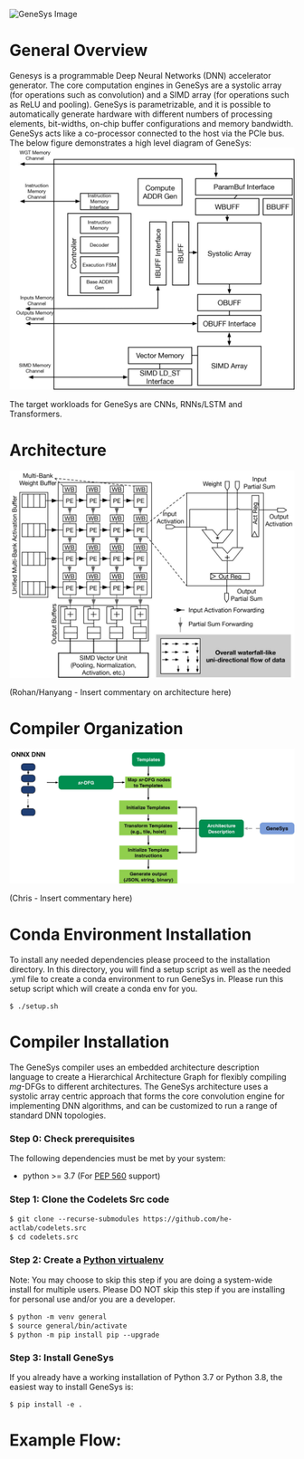 ![GeneSys Image](https://actlab-genesys.github.io/home/assets/images/genesys-logo.jpg)
# General Overview

Genesys is a programmable Deep Neural Networks (DNN) accelerator generator. The core computation engines in GeneSys
are a systolic array (for operations such as convolution) and a SIMD array (for operations such as ReLU and pooling). 
GeneSys is parametrizable, and it is possible to automatically generate hardware with different numbers of processing 
elements, bit-widths, on-chip buffer configurations and memory bandwidth. GeneSys acts like a co-processor connected
to the host via the PCIe bus. The below figure demonstrates a high level diagram of GeneSys:
![High Level Diagram](https://github.com/actlab-genesys/GeneSys/blob/new-organization/overview/framework_diagram/high_level_diagram.jpg?raw=true)



The target workloads for GeneSys are CNNs, RNNs/LSTM and Transformers.

# Architecture
![Architecture Diagram](https://github.com/actlab-genesys/GeneSys/blob/new-organization/overview/architecture/systolic_array_architecture.jpg?raw=true)

(Rohan/Hanyang - Insert commentary on architecture here)

# Compiler Organization
![Compiler Flow](https://github.com/actlab-genesys/GeneSys/blob/new-organization/overview/compiler_organization/compiler_flow.jpg?raw=true)

(Chris - Insert commentary here)

# Conda Environment Installation

To install any needed dependencies please proceed to the installation directory. In this directory, you will find a setup script as well as the needed .yml file to create a conda environment to run GeneSys in. Please run this setup script which will create a conda env for you. 
```console
$ ./setup.sh
```
# Compiler Installation

The GeneSys compiler uses an embedded architecture description language to create a Hierarchical Architecture Graph for flexibly compiling _mg_-DFGs to different architectures. The GeneSys architecture uses a systolic array centric approach that forms the core convolution engine for implementing DNN algorithms, and can be customized to  run a range of standard DNN topologies.

### Step 0: Check prerequisites
The following dependencies must be met by your system:
  * python >= 3.7 (For [PEP 560](https://www.python.org/dev/peps/pep-0560/) support)

### Step 1: Clone the Codelets Src code
  ```console
  $ git clone --recurse-submodules https://github.com/he-actlab/codelets.src
  $ cd codelets.src
  ```
### Step 2: Create a [Python virtualenv](https://docs.python.org/3/tutorial/venv.html)
Note: You may choose to skip this step if you are doing a system-wide install for multiple users.
      Please DO NOT skip this step if you are installing for personal use and/or you are a developer.
```console
$ python -m venv general
$ source general/bin/activate
$ python -m pip install pip --upgrade
```
### Step 3: Install GeneSys
If you already have a working installation of Python 3.7 or Python 3.8, the easiest way to install GeneSys is:
```console
$ pip install -e .
```
# Example Flow:


